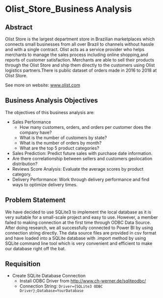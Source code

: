 # Olist_Store_Business Analysis

## Abstract 
Olist Store is the largest department store in Brazilian marketplaces which connects small businesses from all over Brazil to channels without hassle and with a single contract. Olist acts as a service provider who helps merchants to manage the sales process including online shopping,and reports of customer satisfaction. Merchants are able to sell their products through the Olist Store and ship them directly to the customers using Olist logistics partners.There is public dataset of orders made in 2016 to 2018 at Olist Store. 

 See more on website: www.olist.com

## Business Analysis Objectives
The objectives of this business analysis are: 
* Sales Performance
  * How many customers, orders, and orders per customer does the company have?
  * What is the number of customers by state?
  * What is the number of orders by month?
  * What are the top 5 product categories?
* Sales Prediction: Predict future sales with purchase date information.
* Are there correlationship between sellers and customers geolocation distribution?
* Reviews Score Analysis: Evaluate the average scores by product category.
* Delivery Performance: Work through delivery performance and find ways to optimize delivery times.

## Problem Statement
We have decided to use SQLite3 to implement the local database as it is very suitable for a small-scale project and easy to use. However, a member failed to making connection at the first time through ODBC Data Source. After doing research, we all successfully connected to Power BI by using connection string directly.
The data source files are provided in csv format and have loaded into a SQLite database with .import method by using SQLite command line tool which is very convenient and efficient to make our database right off the bat.

## Requisition
* Create SQLite Database Connection
  * Install ODBC Driver from http://www.ch-werner.de/sqliteodbc/
  * Connection String: `Driver={SQLite3 ODBC Driver};Database=YourDatabase`
